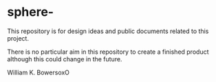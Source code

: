 sphere-
=======
This repository is for design ideas and public documents related to this project.

There is no particular aim in this repository to create a finished product although this could change in the future.

William K. BowersoxO
